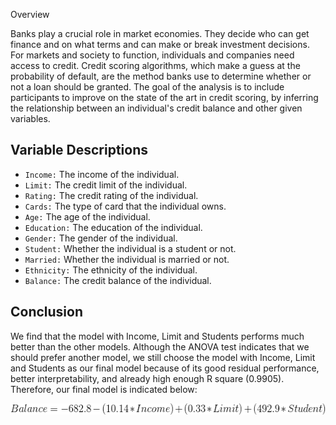 Overview

Banks play a crucial role in market economies. They decide who can get finance and on what terms and can make or break investment decisions. For markets and society to function, individuals and companies need access to credit. Credit scoring algorithms, which make a guess at the probability of default, are the method banks use to determine whether or not a loan should be granted. The goal of the analysis is to include participants to improve on the state of the art in credit scoring, by inferring the relationship between an individual's credit balance and other given variables.

## Variable Descriptions

- `Income:` The income of the individual.
- `Limit:` The credit limit of the individual.
- `Rating:` The credit rating of the individual.
- `Cards:` The type of card that the individual owns.
- `Age:` The age of the individual.
- `Education:` The education of the individual.
- `Gender:` The gender of the individual.
- `Student:` Whether the individual is a student or not.
- `Married:` Whether the individual is married or not.
- `Ethnicity:` The ethnicity of the individual.
- `Balance:` The credit balance of the individual.

## Conclusion

We find that the model with Income, Limit and Students performs much better than the other models. Although the ANOVA test indicates that we should prefer another model, we still choose the model with Income, Limit and Students as our final model because of its good residual performance, better interpretability, and already high enough R square (0.9905). Therefore, our final model is indicated below:

<p align="center">
  <img width="565" height="18" src="/graphics/Equation.png">
</p>
